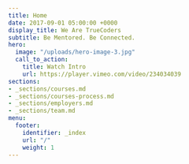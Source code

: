 ```yaml
---
title: Home
date: 2017-09-01 05:00:00 +0000
display_title: We Are TrueCoders
subtitle: Be Mentored. Be Connected.
hero:
  image: "/uploads/hero-image-3.jpg"
  call_to_action:
    title: Watch Intro
    url: https://player.vimeo.com/video/234034039
sections:
- _sections/courses.md
- _sections/courses-process.md
- _sections/employers.md
- _sections/team.md
menu:
  footer:
    identifier: _index
    url: "/"
    weight: 1
---
```


